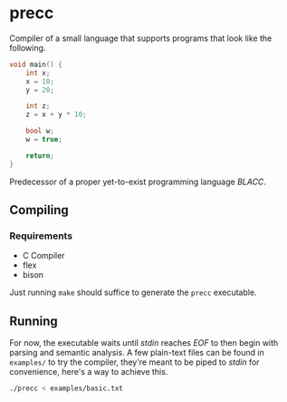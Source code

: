 # precc

Compiler of a small language that supports programs that look like the following.

```c
void main() {
    int x;
    x = 10;
    y = 20;

    int z;
    z = x + y * 10;

    bool w;
    w = true;

    return;
}
```

Predecessor of a proper yet-to-exist programming language *BLACC*.

## Compiling

### Requirements

- C Compiler
- flex
- bison

Just running `make` should suffice to generate the `precc` executable.

## Running

For now, the executable waits until *stdin* reaches *EOF* to then begin with parsing and semantic analysis.
A few plain-text files can be found in `examples/` to try the compiler, they're meant to be piped to *stdin* for convenience, here's a way to achieve this.

```sh
./precc < examples/basic.txt
```
